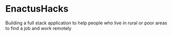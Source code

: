 # EnactusHacks
Building a full stack application to help people who live in rural or poor areas to find a job and work remotely
